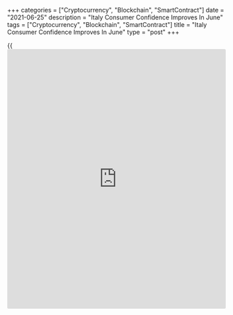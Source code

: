 +++
categories = ["Cryptocurrency", "Blockchain", "SmartContract"]
date = "2021-06-25"
description = "Italy Consumer Confidence Improves In June"
tags = ["Cryptocurrency", "Blockchain", "SmartContract"]
title = "Italy Consumer Confidence Improves In June"
type = "post"
+++

{{<iframe id="large-banner" src="https://www.bounty.group/#slide=9.0" width="100%" height="600" scrolling="no" style="border: 0px solid rgb(216, 221, 230); border-radius: 3px;">}}

Italy's consumer confidence improved in June, survey results from the
statistical office Istat showed on Friday.

The consumer confidence index rose to 115.1 in June from 110.6 in May.
Economists had expected a score of 112.0.

The manufacturing confidence index increased to 114.8 in June from 110.9
in the previous month. Economists had forecast a score of 112.0.

The economic sentiment index grew to 126.9 in June from 116.2 in the
prior month.

The [business][1] confidence rose to 112.8 in June from 107.3 in the
preceding month.

In construction, the sentiment index decreased to 153.6 from 153.9 in
the prior month.

The indicator for services sector increased to 106.7 from 99.1 in May
and that for retail rose to 106.7 from 99.9.

For comments and feedback [contact](https://www.playgroundfx.com/contact/): editorial@rtt[news](https://www.letsplayfx.com/blog/forex-news-website/).com

[Economic News][2]

 **What parts of the world are seeing the best (and worst) economic
performances lately? Click[here][3] to check out our [Econ Scorecard][3]
and find out! See up-to-the-moment [ranking](https://www.playgroundfx.com/blog/crypto-exchange-ranking/)s for the best and worst
performers in [GDP][3], [unemployment rate][4], [inflation][5] and much
more.**

   1. www.rtt[news](https://www.letsplayfx.com/blog/forex-news-website/).com/Content/Business.aspx
   2. www.rtt[news](https://www.letsplayfx.com/blog/forex-news-website/).com/Content/EconomicNews.aspx
   3. www.rtt[news](https://www.letsplayfx.com/blog/forex-news-website/).com/economic-scorecard/world-rank/GDP/highest-performance.aspx
   4. www.rtt[news](https://www.letsplayfx.com/blog/forex-news-website/).com/economic-scorecard/world-rank/unemployment-rate/lowest-performance.aspx
   5. www.rtt[news](https://www.letsplayfx.com/blog/forex-news-website/).com/economic-scorecard/world-rank/CPI/highest-performance.aspx